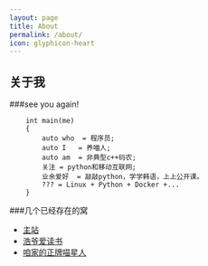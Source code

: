 ```yaml
---
layout: page
title: About
permalink: /about/
icon: glyphicon-heart
---
```


## 关于我

###see you again!

        int main(me)
        {
            auto who  = 程序员;
            auto I   = 养喵人;
            auto am  = 非典型c++码农;
            关注 = python和移动互联网;
            业余爱好  = 敲敲python，学学韩语，上上公开课。
            ??? = Linux + Python + Docker +...
        }




###几个已经存在的窝    

* [主站](http://i.howie.wang)
* [浩爷爱读书](pxjgz.lofter.com)
* [咱家的正牌喵星人](http://howiewang.github.io/LuLu/)
